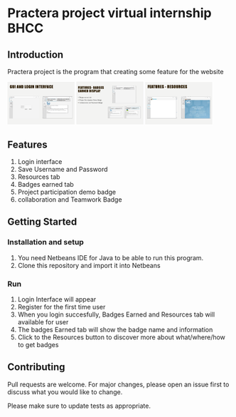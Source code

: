 # Practera project virtual internship BHCC

## Introduction

Practera project is the program that creating some feature for the website 

<img src="Image/Login.png" width = 30% > <img src="Image/Badges.png" width = 30% > <img src="Image/Resources.png" width = 30% >

## Features

  1. Login interface
  2. Save Username and Password 
  3. Resources tab
  4. Badges earned tab
  5. Project participation demo badge
  6. collaboration and Teamwork Badge
  
## Getting Started

### Installation and setup

  1. You need Netbeans IDE for Java to be able to run this program.
  2. Clone this repository and import it into Netbeans

### Run

  1. Login Interface will appear 
  2. Register for the first time user
  3. When you login succesfully, Badges Earned and Resources tab will available for user
  4. The badges Earned tab will show the badge name and information
  5. Click to the Resources button to discover more about what/where/how to get badges  

## Contributing
Pull requests are welcome. For major changes, please open an issue first to discuss what you would like to change.

Please make sure to update tests as appropriate.

